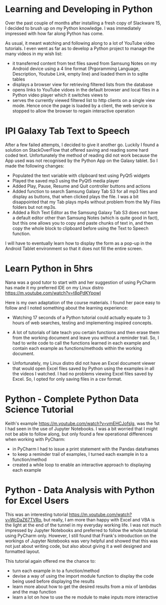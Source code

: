 # Learning and Developing in Python

Over the past couple of months after installing a fresh copy of Slackware 15, I decided to brush up on my Python knowledge. I was immediately impressed with how far along Python has come.

As usual, it meant watching and following along to a lot of YouTube video tutorials. I even went as far as to develop a Python project to manage the many videos in my wish list:

 - it transferred content from text files saved from Samsung Notes on my Android device using a 4 line format (Prgoramming Language, Description, Youtube Link, empty line) and loaded them in to sqlite tables
 - displays a browser view for retrieving filtered lists from the database
 - opens links to YouTube vidoes in the default browser and local files in a Python video player which it switches views to
 - serves the currently viewed filtered list to http clients on a single view mode. Hence once the page is loaded by a client, the web service is stopped to allow the browser to regain interactive operation

# IPI Galaxy Tab Text to Speech

After a few failed attempts, I decided to give it another go. Luckily I found a solution on StackOverFlow that offered saving and reading some hard coded text. Unfortunately the method of reading did not work because the App used was not recognised by the Python App on the Galaxy tablet. So I made the following changes:

 - Populated the text variable with clipboard text using PyQt5 widgets
 - Played the saved mp3 using the PyQt5 media player
 - Added Play, Pause, Resume and Quit controller buttons and actions
 - Added function to search Samsung Galaxy Tab S3 for all mp3 files and display as buttons, that when clicked plays the file. I was a bit disappointed that my Tab plays mp4s without problem from the My Files folders but not mp3s.
 - Added a Rich Text Editor as the Samsung Galaxy Tab S3 does not have a default editor other than Samsung Notes (which is quite good in fact), but this one allows you to copy and paste chunks of text in, and then copy the whole block to clipboard before using the Text to Speech function.

I will have to eventually learn how to display the form as a pop-up in the Android Tablet environment so that it does not fill the entire screen.

# Learn Python in 5hrs

Nana was a good tutor to start with and her suggestion of using PyCharm has made it my preferred IDE on my Linux distro https://m.youtube.com/watch?v=t8pPdKYpowI

Here is my own adaptation of the course materials. I found her pace easy to follow and I noted something about the learning experience:

 - Watching 17 seconds of a Python tutorial could actually equate to 3 hours of web searches, testing and implementing inspired concepts.

 - A lot of tutorials of late teach you certain functions and then erase them from the working document and leave you without a reminder trail. So, I had to write code to call the functions learned in each example and contain each example as functions/methods within the working document.

  - Unfortunately, my Linux distro did not have an Excel document viewer that would open Excel files saved by Python using the examples in all the videos I watched. I had no problems viewing Excel files saved by Excel. So, I opted for only saving files in a csv format.

# Python - Complete Python Data Science Tutorial

Keith's example https://m.youtube.com/watch?v=vmEHCJofslg, was the 1st I had seen in the use of Jupyter Notebooks. I was a bit worried that I might not be able to follow along, but only found a few operational differences when working with PyCharm:

 - in PyCharm I had to issue a print statement with the Pandas dataframes
 - to keep a reminder trail of examples, I turned each example in to a function/method
 - created a while loop to enable an interactive approach to displaying each example


# Python - Data Analysis with Python for Excel Users

This was an interesting tutorial https://m.youtube.com/watch?v=WcDaZ67TVRo, but really, I am more than happy with Excel and VBA is the light at the end of the tunnel in my everyday working life. I was not much impressed by Jupyter Notebooks and preferred to follow the whole tutorial using PyCharm only. However, I still found that Frank's introduction on the workings of Jupyter Notebooks was very helpful and showed that this was not just about writing code, but also about giving it a well designed and formatted layout.

This tutorial again offered me the chance to:

 - turn each example in to a function/method
 - devise a way of using the import module function to display the code being used before displaying the results
 - learn more about how to get the desired results from a mix of lambdas and the map function
 - learn a lot on how to use the re module to make inputs more interactive

